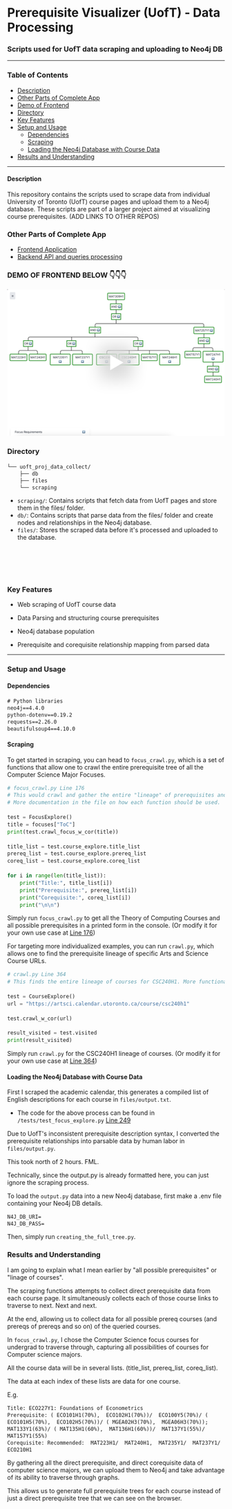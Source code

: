 # Prerequisite Visualizer (UofT) - Data Processing

### Scripts used for UofT data scraping and uploading to Neo4j DB

---

### Table of Contents
- [Description](#description)
- [Other Parts of Complete App](#other-parts-of-complete-app)
- [Demo of Frontend](#demo-of-frontend-below)
- [Directory](#directory)
- [Key Features](#key-features)
- [Setup and Usage](#setup-and-usage)
  - [Dependencies](#dependencies)
  - [Scraping](#scraping)
  - [Loading the Neo4j Database with Course Data](#loading-the-neo4j-database-with-course-data)
- [Results and Understanding](#results-and-understanding)


---

#### Description

This repository contains the scripts used to scrape data from individual University of Toronto (UofT) course pages and upload them to a Neo4j database. These scripts are part of a larger project aimed at visualizing course prerequisites. (ADD LINKS TO OTHER REPOS)

### Other Parts of Complete App

- [Frontend Application](https://github.com/jerryq0101/uoft_proj_frontend)
- [Backend API and queries processing](https://github.com/jerryq0101/uoft_proj_api)

### DEMO OF FRONTEND BELOW 👇👇👇
<a href="https://www.loom.com/share/eb36ca35833e4d8d8d2c9bfcde9f4ceb" target="_blank">
  <img src="./public/demo_thumb.png" alt="VIDEO DEMO">
</a>


### Directory

```
└── uoft_proj_data_collect/
    ├── db
    ├── files
    └── scraping
```

- ``scraping/``: Contains scripts that fetch data from UofT pages and store them in the files/ folder.
- `db/`: Contains scripts that parse data from the files/ folder and create nodes and relationships in the Neo4j database.
- `files/`: Stores the scraped data before it's processed and uploaded to the database.

<br></br>
---

### Key Features

- Web scraping of UofT course data

- Data Parsing and structuring course prerequisites 

- Neo4j database population

- Prerequisite and corequisite relationship mapping from parsed data

---

### Setup and Usage

#### Dependencies
```
# Python libraries
neo4j==4.4.0
python-dotenv==0.19.2
requests==2.26.0
beautifulsoup4==4.10.0
```

#### Scraping

To get started in scraping, you can head to `focus_crawl.py`, which is a set of functions that allow one to crawl the entire prerequisite tree of all the Computer Science Major Focuses.

```python
# focus_crawl.py Line 176
# This would crawl and gather the entire "lineage" of prerequisites and corequisites of the courses in the ToC (Theory of Computing) focus.
# More documentation in the file on how each function should be used.

test = FocusExplore()
title = focuses["ToC"]
print(test.crawl_focus_w_cor(title))

title_list = test.course_explore.title_list
prereq_list = test.course_explore.prereq_list
coreq_list = test.course_explore.coreq_list

for i in range(len(title_list)):
    print("Title:", title_list[i])
    print("Prerequisite:", prereq_list[i])
    print("Corequisite:", coreq_list[i])
    print("\n\n")

```

Simply run `focus_crawl.py` to get all the Theory of Computing Courses and all possible prerequisites in a printed form in the console. (Or modify it for your own use case at [Line 176](./scraping/focus_crawl.py#L176))

For targeting more individualized examples, you can run `crawl.py`, which allows one to find the prerequisite lineage of specific Arts and Science Course URLs.

```python
# crawl.py Line 364
# This finds the entire lineage of courses for CSC240H1. More functionality in crawl.py

test = CourseExplore()
url = "https://artsci.calendar.utoronto.ca/course/csc240h1"

test.crawl_w_cor(url)

result_visited = test.visited
print(result_visited)
```

Simply run `crawl.py` for the CSC240H1 lineage of courses. (Or modify it for your own use case at [Line 364](./scraping/crawl.py#L364)) 

#### Loading the Neo4j Database with Course Data

First I scraped the academic calendar, this generates a compiled list of English descriptions for each course in `files/output.txt`.

- The code for the above process can be found in `/tests/test_focus_explore.py` [Line 249](./scraping/tests/test_focus_explore.py#L249)

Due to UofT's inconsistent prerequisite description syntax, I converted the prerequisite relationships into parsable data by human labor in `files/output.py`.

This took north of 2 hours. FML.

Technically, since the output.py is already formatted here, you can just ignore the scraping process.

To load the `output.py` data into a new Neo4j database, first make a .env file containing your Neo4j DB details.
```
N4J_DB_URI=
N4J_DB_PASS=
```

Then, simply run `creating_the_full_tree.py`.


### Results and Understanding

I am going to explain what I mean earlier by "all possible prerequisites" or "linage of courses".

The scraping functions attempts to collect direct prerequisite data from each course page. It simultaneously collects each of those course links to traverse to next. Next and next. 

At the end, allowing us to collect data for all possible prereq courses (and prereqs of prereqs and so on) of the queried courses.

In `focus_crawl.py`, I chose the Computer Science focus courses for undergrad to traverse through, capturing all possibilities of courses for Computer science majors.

All the course data will be in several lists. (title_list, prereq_list, coreq_list). 

The data at each index of these lists are data for one course.

E.g. 
```
Title: ECO227Y1: Foundations of Econometrics
Prerequisite: ( ECO101H1(70%),  ECO102H1(70%))/  ECO100Y5(70%)/ ( ECO101H5(70%),  ECO102H5(70%))/ ( MGEA02H3(70%),  MGEA06H3(70%));  MAT133Y1(63%)/ ( MAT135H1(60%),  MAT136H1(60%))/  MAT137Y1(55%)/  MAT157Y1(55%)
Corequisite: Recommended:  MAT223H1/  MAT240H1,  MAT235Y1/  MAT237Y1/  ECO210H1
```

By gathering all the direct prerequisite, and direct corequisite data of computer science majors, we can upload them to Neo4j and take advantage of its ability to traverse through graphs. 

This allows us to generate full prerequisite trees for each course instead of just a direct prerequisite tree that we can see on the browser.


